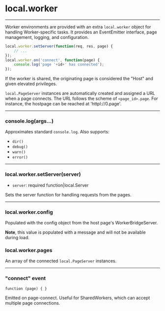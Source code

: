 local.worker
============

---

Worker environments are provided with an extra `local.worker` object for handling Worker-specific tasks. It provides an EventEmitter interface, page management, logging, and configuration.

```javascript
local.worker.setServer(function(req, res, page) {
	// ...
});
local.worker.on('connect', function(page) {
	console.log('page '+id+' has connected');
});
```

If the worker is shared, the originating page is considered the "Host" and given elevated privileges.

`local.PageServer` instances are automatically created and assigned a URL when a page connects. The URL follows the scheme of `<page_id>.page`. For instance, the hostpage can be reached at 'httpl://0.page'.

---

### console.log(args...)

Approximates standard `console.log`. Also supports:

 - `dir()`
 - `debug()`
 - `warn()`
 - `error()`

---

### local.worker.setServer(server)

 - `server`: required function|local.Server

Sets the server function for handling requests from the pages.

---

### local.worker.config

Populated with the config object from the host page's WorkerBridgeServer.

**Note**, this value is populated with a message and will not be available during load.

### local.worker.pages

An array of the connected `local.PageServer` instances.

---

### "connect" event

```
function (page) { }
```

Emitted on page-connect. Useful for SharedWorkers, which can accept multiple page connections.
